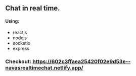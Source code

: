 ## Chat in real time. 

#### Using:
  * reactjs
  * nodejs
  * socketio
  * express

### Checkout:  https://602c3ffaea25420f02e9d53e--navasrealtimechat.netlify.app/
